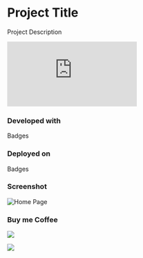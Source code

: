 # Project Title
Project Description 

![Choose badges from here as required](https://github.com/Ileriayo/markdown-badges/blob/master/README.md)

### Developed with 
Badges
### Deployed on 
Badges


### Screenshot
![Home Page](./homepage.png)

### Buy me Coffee
[![](https://img.shields.io/badge/Ko--fi-F16061?style=for-the-badge&logo=ko-fi&logoColor=white)](https://ko-fi.com/virendrakhorwal)

![](http://ForTheBadge.com/images/badges/built-with-love.svg)
